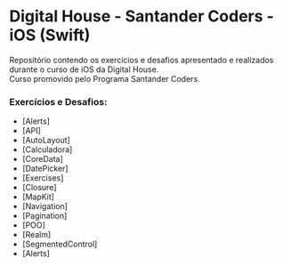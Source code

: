 # Digital House - Santander Coders - iOS (Swift)
Repositório contendo os exercícios e desafios apresentado e realizados durante o curso de iOS da Digital House.<br/>
Curso promovido pelo Programa Santander Coders.<br/>

### Exercícios e Desafios:
* [Alerts]
* [API]
* [AutoLayout]
* [Calculadora]
* [CoreData]
* [DatePicker]
* [Exercises]
* [Closure]
* [MapKit]
* [Navigation]
* [Pagination]
* [POO]
* [Realm]
* [SegmentedControl]
* [Alerts]




